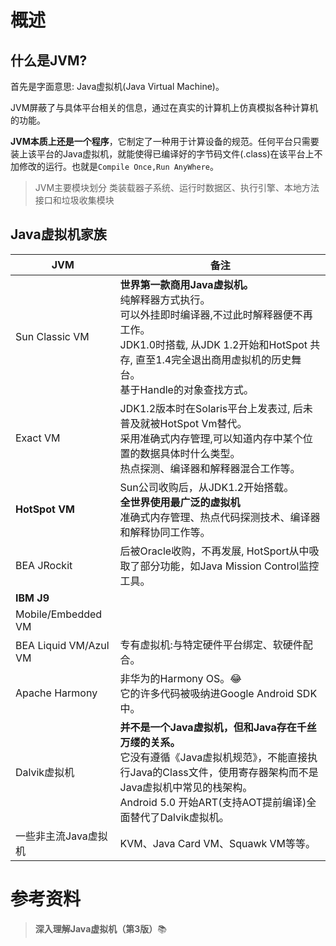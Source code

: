 # 概述

## 什么是JVM?

首先是字面意思: Java虚拟机(Java Virtual Machine)。

JVM屏蔽了与具体平台相关的信息，通过在真实的计算机上仿真模拟各种计算机的功能。

**JVM本质上还是一个程序**，它制定了一种用于计算设备的规范。任何平台只需要装上该平台的Java虚拟机，就能使得已编译好的字节码文件(.class)在该平台上不加修改的运行。也就是``Compile Once,Run AnyWhere``。

> JVM主要模块划分 类装载器子系统、运行时数据区、执行引擎、本地方法接口和垃圾收集模块

## Java虚拟机家族

| JVM                   | 备注                                                         |
| --------------------- | ------------------------------------------------------------ |
| Sun Classic VM        | **世界第一款商用Java虚拟机。**<br />纯解释器方式执行。<br />可以外挂即时编译器,不过此时解释器便不再工作。<br />JDK1.0时搭载, 从JDK 1.2开始和HotSpot 共存, 直至1.4完全退出商用虚拟机的历史舞台。<br />基于Handle的对象查找方式。 |
| Exact VM              | JDK1.2版本时在Solaris平台上发表过, 后未普及就被HotSpot Vm替代。<br />采用准确式内存管理,可以知道内存中某个位置的数据具体时什么类型。<br />热点探测、编译器和解释器混合工作等。 |
| **HotSpot VM**        | Sun公司收购后，从JDK1.2开始搭载。<br />**全世界使用最广泛的虚拟机**<br />准确式内存管理、热点代码探测技术、编译器和解释协同工作等。 |
| BEA JRockit           | 后被Oracle收购，不再发展, HotSport从中吸取了部分功能，如Java Mission Control监控工具。 |
| **IBM J9**            |                                                              |
| Mobile/Embedded VM    |                                                              |
| BEA Liquid VM/Azul VM | 专有虚拟机:与特定硬件平台绑定、软硬件配合。                  |
| Apache Harmony        | 非华为的Harmony OS。😂<br />它的许多代码被吸纳进Google Android SDK中。 |
| Dalvik虚拟机          | **并不是一个Java虚拟机，但和Java存在千丝万缕的关系。**<br />它没有遵循《Java虚拟机规范》，不能直接执行Java的Class文件，使用寄存器架构而不是Java虚拟机中常见的栈架构。<br />Android 5.0 开始ART(支持AOT提前编译)全面替代了Dalvik虚拟机。 |
| 一些非主流Java虚拟机  | KVM、Java Card VM、Squawk VM等等。                           |



# 参考资料

> **深入理解Java虚拟机（第3版）**📚